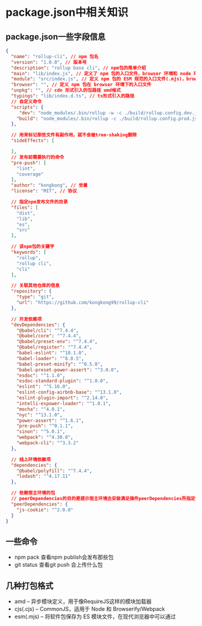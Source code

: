 # package.json中相关知识

## package.json一些字段信息
```json
{
  "name": "rollup-cli", // npm 包名
  "version": "1.0.0", // 版本号
  "description": "rollup base cli", // npm包的简单介绍
  "main": "lib/index.js", // 定义了 npm 包的入口文件，browser 环境和 node 环境均可使用, 一般指向cjs包
  "module": "src/index.js", // 定义 npm 包的 ESM 规范的入口文件(.mjs)，browser 环境和 node 环境均可使用, 浏览器可以通过<script type="module"></script>直接饮用
  "browser": "", // 定义 npm 包在 browser 环境下的入口文件
  "unpkg": "", // cdn 形式引入的包路径 umd格式
  "typings": "lib/index.d.ts", // ts形式引入的路径
  // 自定义命令
  "scripts": {
     "dev": "node_modules/.bin/rollup -w -c ./build/rollup.config.dev.js",
    "build": "node_modules/.bin/rollup -c ./build/rollup.config.prod.js"
  },

  // 用来标记那些文件有副作用，就不会被tree-shaking删除
  "sideEffects": [

  ],
  // 发布前需要执行的命令
  "pre-push": [
    "lint",
    "coverage"
  ],
  "author": "kongkong", // 坐着
  "license": "MIT", // 协议

  // 指定npm发布文件的目录
  "files": [
    "dist",
    "lib",
    "es",
    "src"
  ],

  // 该npm包的关键字
  "keywords": [
    "rollup",
    "rollup cli",
    "cli"
  ],

  // 关联其他仓库的信息
  "repository": {
    "type": "git",
    "url": "https://github.com/kongkong99/rollup-cli"
  },

  // 开发依赖项
  "devDependencies": {
    "@babel/cli": "^7.4.4",
    "@babel/core": "^7.4.4",
    "@babel/preset-env": "^7.4.4",
    "@babel/register": "^7.4.4",
    "babel-eslint": "^10.1.0",
    "babel-loader": "^8.0.5",
    "babel-preset-minify": "^0.5.0",
    "babel-preset-power-assert": "^3.0.0",
    "esdoc": "^1.1.0",
    "esdoc-standard-plugin": "^1.0.0",
    "eslint": "^5.16.0",
    "eslint-config-airbnb-base": "^13.1.0",
    "eslint-plugin-import": "^2.14.0",
    "intelli-espower-loader": "^1.0.1",
    "mocha": "^4.0.1",
    "nyc": "^13.1.0",
    "power-assert": "^1.6.1",
    "pre-push": "^0.1.1",
    "sinon": "^5.0.1",
    "webpack": "^4.30.0",
    "webpack-cli": "^3.3.2"
  },

  // 线上环境依赖项
  "dependencies": {
    "@babel/polyfill": "^7.4.4",
    "lodash": "^4.17.11"
  },

  // 依赖宿主环境的包
  // peerDependencies的目的是提示宿主环境去安装满足插件peerDependencies所指定依赖的包，然后在插件import或者require所依赖的包的时候，永远都是引用宿主环境统一安装的npm包，最终解决插件与所依赖包不一致的问题
  "peerDependencies": {
    "js-cookie": "^2.0.0"
  }
}
```

## 一些命令
- npm pack 查看npm publish会发布那些包
- git status 查看git push 会上传什么包

## 几种打包格式
- amd – 异步模块定义，用于像RequireJS这样的模块加载器
- cjs(.cjs) – CommonJS，适用于 Node 和 Browserify/Webpack
- esm(.mjs) – 将软件包保存为 ES 模块文件，在现代浏览器中可以通过 <script type=module> 标签引入
- iife – 一个自动执行的功能，适合作为<script>标签。（如果要为应用程序创建一个捆绑包，您可能想要使用它，因为它会使文件大小变小。）
- umd – 通用模块定义，以amd，cjs 和 iife 为一体
- system - SystemJS 加载器格式
> .mjs文件总是以 ES6 模块加载，.cjs文件总是以 CommonJS 模块加载，.js文件的加载取决于package.json里面type字段的设置 [阮一峰文章链接](http://www.ruanyifeng.com/blog/2020/08/how-nodejs-use-es6-module.html)

## 相关学习链接
- [利用 umi-library 做组件打包](https://www.bilibili.com/video/av47853431)
- [开发 npm 包：库](https://zhuanlan.zhihu.com/p/116870496)